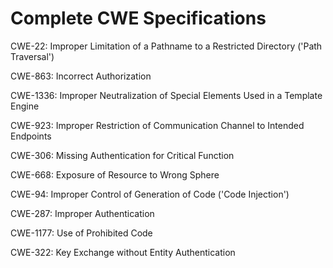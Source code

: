 

# Complete CWE Specifications

CWE-22: Improper Limitation of a Pathname to a Restricted Directory ('Path Traversal')

CWE-863: Incorrect Authorization

CWE-1336: Improper Neutralization of Special Elements Used in a Template Engine

CWE-923: Improper Restriction of Communication Channel to Intended Endpoints

CWE-306: Missing Authentication for Critical Function

CWE-668: Exposure of Resource to Wrong Sphere

CWE-94: Improper Control of Generation of Code ('Code Injection')

CWE-287: Improper Authentication

CWE-1177: Use of Prohibited Code

CWE-322: Key Exchange without Entity Authentication